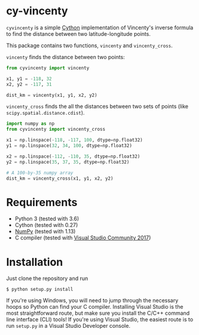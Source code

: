 # cy-vincenty

`cyvincenty` is a simple [Cython](https://github.com/cython/cython)
implementation of Vincenty's inverse formula to find the distance between two
latitude-longitude points.

This package contains two functions, `vincenty` and `vincenty_cross`.

`vincenty` finds the distance between two points:

```python
from cyvincenty import vincenty

x1, y1 = -118, 32
x2, y2 = -117, 31

dist_km = vincenty(x1, y1, x2, y2)
```


`vincenty_cross` finds the all the distances between two sets of points (like
`scipy.spatial.distance.cdist`).

```python
import numpy as np
from cyvincenty import vincenty_cross

x1 = np.linspace(-118, -117, 100, dtype=np.float32)
y1 = np.linspace(32, 34, 100, dtype=np.float32)

x2 = np.linspace(-112, -110, 35, dtype=np.float32)
y2 = np.linspace(35, 37, 35, dtype=np.float32)

# A 100-by-35 numpy array
dist_km = vincenty_cross(x1, y1, x2, y2)
```

# Requirements

- Python 3 (tested with 3.6)
- Cython (tested with 0.27)
- [NumPy](http://www.numpy.org/) (tested with 1.13)
- C compiler (tested with [Visual Studio Community 2017](https://www.visualstudio.com/downloads/))

# Installation

Just clone the repository and run

```console
$ python setup.py install
```

If you're using Windows, you will need to jump through the necessary hoops so
Python can find your C compiler. Installing Visual Studio is the most
straightforward route, but make sure you install the C/C++ command line
interface (CLI) tools! If you're using Visual Studio, the easiest route is to
run `setup.py` in a Visual Studio Developer console.
